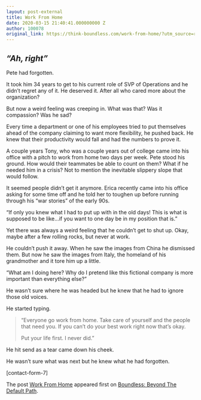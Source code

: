 ```yaml
---
layout: post-external
title: Work From Home
date: 2020-03-15 21:40:41.000000000 Z
author: 100078
original_link: https://think-boundless.com/work-from-home/?utm_source=rss&utm_medium=rss&utm_campaign=work-from-home
---
```


## _“Ah, right”_ 

Pete had forgotten.

It took him 34 years to get to his current role of SVP of Operations and he didn’t regret any of it. He deserved it. After all who cared more about the organization?

But now a weird feeling was creeping in. What was that? Was it compassion? Was he sad?

Every time a department or one of his employees tried to put themselves ahead of the company claiming to want more flexibility, he pushed back. He knew that their productivity would fall and had the numbers to prove it.

A couple years Tony, who was a couple years out of college came into his office with a pitch to work from home two days per week. Pete stood his ground. How would their teammates be able to count on them? What if he needed him in a crisis? Not to mention the inevitable slippery slope that would follow.

It seemed people didn’t get it anymore. Erica recently came into his office asking for some time off and he told her to toughen up before running through his “war stories” of the early 90s.

“If only you knew what I had to put up with in the old days! This is what is supposed to be like…if you want to one day be in my position that is.”

Yet there was always a weird feeling that he couldn’t get to shut up. Okay, maybe after a few rolling rocks, but never at work.

He couldn’t push it away. When he saw the images from China he dismissed them. But now he saw the images from Italy, the homeland of his grandmother and it tore him up a little.

“What am I doing here? Why do I pretend like this fictional company is more important than everything else?”

He wasn’t sure where he was headed but he knew that he had to ignore those old voices.

He started typing.

> “Everyone go work from home. Take care of yourself and the people that need you. If you can’t do your best work right now that’s okay.   
>   
> Put your life first. I never did.”

He hit send as a tear came down his cheek.

He wasn’t sure what was next but he knew what he had forgotten.

[contact-form-7]

The post [Work From Home](https://think-boundless.com/work-from-home/) appeared first on [Boundless: Beyond The Default Path](https://think-boundless.com).

